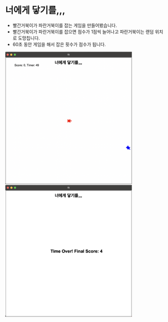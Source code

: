 # 너에게 닿기를,,,
* 빨간거북이가 파란거북이를 잡는 게임을 만들어봤습니다. 
* 빨간거북이가 파란거북이를 잡으면 점수가 1점씩 늘어나고 파란거북이는 랜덤 위치로 도망칩니다. 
* 60초 동안 게임을 해서 잡은 횟수가 점수가 됩니다. 


<img src="turtle_runaway_01.png" alt="Game Screenshot 1" width="400">


<img src="turtle_runaway_02.png" alt="Game Screenshot 2" width="400">